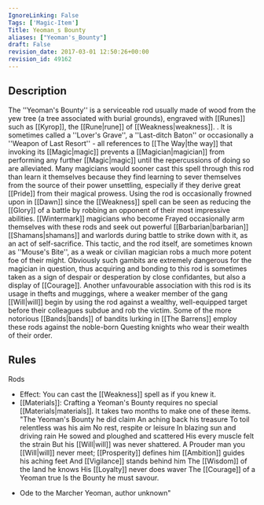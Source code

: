 ```yaml
---
IgnoreLinking: False
Tags: ['Magic-Item']
Title: Yeoman_s Bounty
aliases: ["Yeoman's_Bounty"]
draft: False
revision_date: 2017-03-01 12:50:26+00:00
revision_id: 49162
---
```


## Description
The ''Yeoman's Bounty'' is a serviceable rod usually made of wood from the yew tree (a tree associated with burial grounds), engraved with [[Runes]] such as [[Kyrop]], the [[Rune|rune]] of [[Weakness|weakness]]. . It is sometimes called a ''Lover's Grave'', a ''Last-ditch Baton'' or occasionally a ''Weapon of Last Resort'' - all references to [[The Way|the way]] that invoking its [[Magic|magic]] prevents a [[Magician|magician]] from performing any further [[Magic|magic]] until the repercussions of doing so are alleviated. Many magicians would sooner cast this spell through this rod than learn it themselves because they find learning to sever themselves from the source of their power unsettling, especially if they derive great [[Pride]] from their magical prowess. Using the rod is occasionally frowned upon in [[Dawn]] since the [[Weakness]] spell can be seen as reducing the [[Glory]] of a battle by robbing an opponent of their most impressive abilities.
[[Wintermark]] magicians who become Frayed occasionally arm themselves with these rods and seek out powerful [[Barbarian|barbarian]] [[Shamans|shamans]] and warlords during battle to strike down with it, as an act of self-sacrifice. This tactic, and the rod itself, are sometimes known as ''Mouse's Bite'', as a weak or civilian magician robs a much more potent foe of their might. Obviously such gambits are extremely dangerous for the magician in question, thus acquiring and bonding to this rod is sometimes taken as a sign of despair or desperation by close confidantes, but also a display of [[Courage]]. 
Another unfavourable association with this rod is its usage in thefts and muggings, where a weaker member of the gang [[Will|will]] begin by using the rod against a wealthy, well-equipped target before their colleagues subdue and rob the victim. Some of the more notorious [[Bands|bands]] of bandits lurking in [[The Barrens]] employ these rods against the noble-born Questing knights who wear their wealth of their order.
## Rules
Rods
* Effect: You can cast the [[Weakness]] spell as if you knew it.
* [[Materials]]: Crafting a Yeoman's Bounty requires no special [[Materials|materials]]. It takes two months to make one of these items.
"The Yeoman's Bounty he did claim
An aching back his treasure
To toil relentless was his aim
No rest, respite or leisure
In blazing sun and driving rain
He sowed and ploughed and scattered
His every muscle felt the strain
But his [[Will|will]] was never shattered.
A Prouder man you [[Will|will]] never meet;
[[Prosperity]] defines him
[[Ambition]] guides his aching feet
And [[Vigilance]] stands behind him
The [[Wisdom]] of the land he knows
His [[Loyalty]] never does waver
The [[Courage]] of a Yeoman true
Is the Bounty he must savour.
- Ode to the Marcher Yeoman, author unknown"